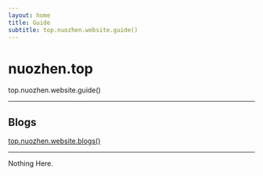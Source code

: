 ```yaml
---
layout: home
title: Guide
subtitle: top.nuozhen.website.guide()
---
```



# nuozhen.top

top.nuozhen.website.guide()

---


## Blogs

[top.nuozhen.website.blogs()](https://blog.nuozhen.top)


---

Nothing Here.
